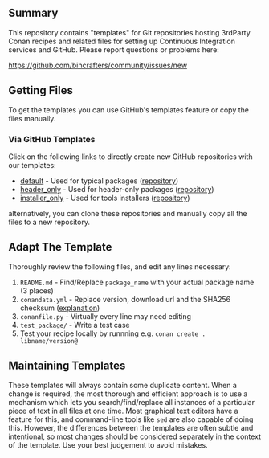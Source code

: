 ## Summary

This repository contains "templates" for Git repositories hosting 3rdParty Conan recipes and related files for setting up Continuous Integration services and GitHub. Please report questions or problems here:

https://github.com/bincrafters/community/issues/new  


## Getting Files
To get the templates you can use GitHub's templates feature or copy the files manually.

### Via GitHub Templates
Click on the following links to directly create new GitHub repositories with our templates:
  * [default](https://github.com/bincrafters/template-default/generate) - Used for typical packages ([repository](https://github.com/bincrafters/template-default))
  * [header_only](https://github.com/bincrafters/template-header_only/generate) - Used for header-only packages ([repository](https://github.com/bincrafters/template-header_only))
  * [installer_only](https://github.com/bincrafters/template-installer_only/generate) - Used for tools installers ([repository](https://github.com/bincrafters/template-installer_only))

alternatively, you can clone these repositories and manually copy all the files to a new repository.


## Adapt The Template
Thoroughly review the following files, and edit any lines necessary:
  1. `README.md` - Find/Replace `package_name` with your actual package name (3 places)
  2. `conandata.yml` - Replace version, download url and the SHA256 checksum ([explanation](https://github.com/conan-io/conan-center-index/wiki#the-conandatayml))
  3. `conanfile.py` - Virtually every line may need editing
  4. `test_package/` - Write a test case
  5. Test your recipe locally by runnning e.g. `conan create . libname/version@`

## Maintaining Templates

These templates will always contain some duplicate content. When a change is required, the most thorough and efficient approach is to use a mechanism which lets you search/find/replace all instances of a particular piece of text in all files at one time.  Most graphical text editors have a feature for this, and command-line tools like `sed` are also capable of doing this.  However, the differences between the templates are often subtle and intentional, so most changes should be considered separately in the context of the template.  Use your best judgement to avoid mistakes.
